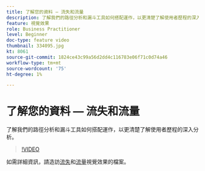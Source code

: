 ```yaml
---
title: 了解您的資料 — 流失和流量
description: 了解我們的路徑分析和漏斗工具如何搭配運作，以更清楚了解使用者歷程的深入分析。
feature: 視覺效果
role: Business Practitioner
level: Beginner
doc-type: feature video
thumbnail: 334095.jpg
kt: 8061
source-git-commit: 1824ce43c99a56d2dd4c116783e06f71c0d74a46
workflow-type: tm+mt
source-wordcount: '75'
ht-degree: 1%

---
```



# 了解您的資料 — 流失和流量

了解我們的路徑分析和漏斗工具如何搭配運作，以更清楚了解使用者歷程的深入分析。

>[!VIDEO](https://video.tv.adobe.com/v/334095/?quality=12&learn=on)

如需詳細資訊，請造訪[流失](https://experienceleague.adobe.com/docs/analytics/analyze/analysis-workspace/visualizations/fallout/fallout-flow.html?lang=en)和[流量](https://experienceleague.adobe.com/docs/analytics/analyze/analysis-workspace/visualizations/flow/flow.html?lang=en)視覺效果的檔案。
